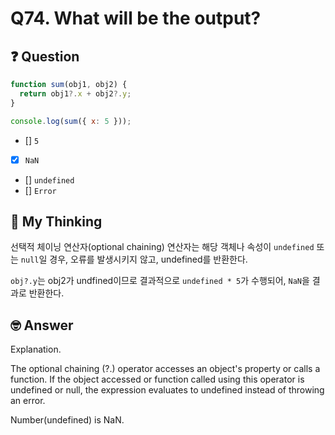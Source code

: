 # Q74. What will be the output?

## ❓ Question

```js
function sum(obj1, obj2) {
  return obj1?.x + obj2?.y;
}

console.log(sum({ x: 5 }));
```

- [] `5`
- [x] `NaN`
- [] `undefined`
- [] `Error`

## 🤔 My Thinking

선택적 체이닝 연산자(optional chaining) 연산자는 해당 객체나 속성이 `undefined` 또는 `null`일 경우, 오류를 발생시키지 않고, undefined를 반환한다.

`obj?.y`는 obj2가 undfined이므로 결과적으로 `undefined * 5`가 수행되어, `NaN`을 결과로 반환한다.

## 🤓 Answer

Explanation.

The optional chaining (?.) operator accesses an object's property or calls a function.
If the object accessed or function called using this operator is undefined or null,
the expression evaluates to undefined instead of throwing an error.

Number(undefined) is NaN.
